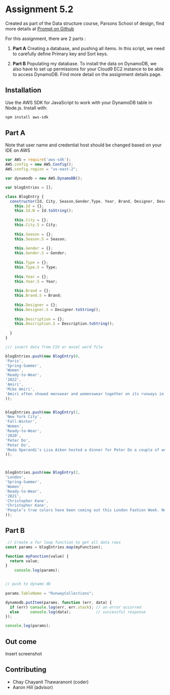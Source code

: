 # Assignment 5.2

Created as part of the Data structure course, Parsons School of design, find more details at [Prompt on Github](https://github.com/visualizedata/data-structures/blob/master/weekly_assignment_042_52.md)

For this assignment, there are 2 parts : 

1. **Part A** Creating a database, and pushing all items. In this script, we need to carefully define Primary key and Sort keys. 

2. **Part B** Populating my database. 
To install the data on DynamoDB, we also have to set up permissions for your Cloud9 EC2 instance to be able to access DynamoDB. Find more detail on the assignment details page. 



## Installation
Use the AWS SDK for JavaScript to work with your DynamoDB table in Node.js. Install with:

```bash
npm install aws-sdk
```

## Part A
Note that user name and credential host should be changed based on your IDE on AWS 
```javascript
var AWS = require('aws-sdk');
AWS.config = new AWS.Config();
AWS.config.region = "us-east-2";

var dynamodb = new AWS.DynamoDB();

var blogEntries = [];

class BlogEntry {
  constructor(Id, City, Season,Gender,Type, Year, Brand, Designer, Description) {
    this.Id = {};
    this.Id.N = Id.toString();
    
    this.City = {};
    this.City.S = City;
    
    this.Season = {};
    this.Season.S = Season;
    
    this.Gender = {};
    this.Gender.S = Gender;
    
    this.Type = {};
    this.Type.S = Type;
    
    this.Year = {}; 
    this.Year.S = Year;
    
    this.Brand = {}; 
    this.Brand.S = Brand;
    
    this.Designer = {}; 
    this.Designer.S = Designer.toString();
    
    this.Description = {}; 
    this.Description.S = Description.toString();
    
  }
}

/// insert data from CSV or excel word file

blogEntries.push(new BlogEntry(0,
'Paris',
'Spring-Summer',
'Women',
'Ready-to-Wear',
'2022',
'Amiri',
'Mike Amiri',
'Amiri often showed menswear and womenswear together on its runways in Paris, with women in longline seafoam suiting and boxy leather jackets slotting almost anonymously into Mike Amiri’s men’s lineup. The pandemic and its related lockdowns gave him a moment to reconsider exactly who the Amiri woman is and what she’d want to wear. The 22 looks shown here, for spring 2022, are no longer the addendum to a cool dude parade, but their own sure-footed proposition for how women should dress.'
));


blogEntries.push(new BlogEntry(1,
'New York City',
'Fall-Winter',
'Women',
'Ready-to-Wear',
'2020',
'Peter Do',
'Peter Do',
'Moda Operandi’s Lisa Aiken hosted a dinner for Peter Do a couple of weeks ago. The e-tailer had just launched its first Do trunk show and gathered other supporters to celebrate, but it was no ordinary fashion night out. First there was the location: a Taiwanese restaurant in Bushwick called Win Son—delicious. Then there was the karaoke party that accompanied dessert. Rare is the industry occasion when a designer belts out his favorite tune—in this case, The Backstreet Boys’s “As Long As You Love Me”—but Do is confident as hell, and determined to do things his own way, and he has good reason. Fall is his fourth collection, and he’s already landed 40 of the top stores globally.'
));



blogEntries.push(new BlogEntry(2,
'London',
'Spring-Summer',
'Women',
'Ready-to-Wear',
'2021',
'Christopher Kane',
'Christopher Kane',
'People’s true colors have been coming out this London Fashion Week. Now that the shows are out and what personal contact possible with designers reduced to carefully managed COVID-secure appointments, there is nevertheless a better opportunity for honest conversations and understanding where designers’ creativity stems from. In Christopher Kane’s case, it’s been reverting to painting with multicolored glitter as he did as a kid that’s got him back to who he is.'
));

```



## Part B
```javascript
 // Create a for loop function to get all data rows 
const params = blogEntries.map(myFunction);

function myFunction(value) {
  return value;
}
    console.log(params);


// push to dynamo db
 
params.TableName = "RunwayCollections";

dynamodb.putItem(params, function (err, data) {
  if (err) console.log(err, err.stack); // an error occurred
  else     console.log(data);           // successful response
});

console.log(params);

```


## Out come

Insert screenshot 

>> 


## Contributing
- Chay Chayanit Thawaranont (coder) 
- Aaron Hill (advisor)

